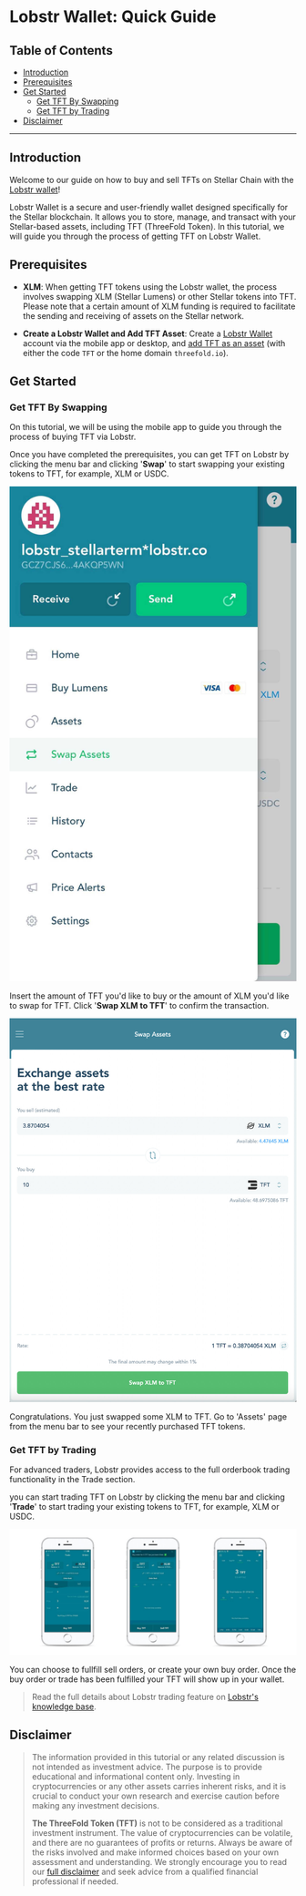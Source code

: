 <h1> Lobstr Wallet: Quick Guide </h1>

<h2>Table of Contents</h2>

- [Introduction](#introduction)
- [Prerequisites](#prerequisites)
- [Get Started](#get-started)
  - [Get TFT By Swapping](#get-tft-by-swapping)
  - [Get TFT by Trading](#get-tft-by-trading)
- [Disclaimer](#disclaimer)

***

## Introduction

Welcome to our guide on how to buy and sell TFTs on Stellar Chain with the [Lobstr wallet](https://lobstr.co/)! 

Lobstr Wallet is a secure and user-friendly wallet designed specifically for the Stellar blockchain. It allows you to store, manage, and transact with your Stellar-based assets, including TFT (ThreeFold Token). In this tutorial, we will guide you through the process of getting TFT on Lobstr Wallet.

## Prerequisites

- **XLM**: When getting TFT tokens using the Lobstr wallet, the process involves swapping XLM (Stellar Lumens) or other Stellar tokens into TFT. Please note that a certain amount of XLM funding is required to facilitate the sending and receiving of assets on the Stellar network.

- **Create a Lobstr Wallet and Add TFT Asset**: Create a [Lobstr Wallet](https://lobstr.co/) account via the mobile app or desktop, and [add TFT as an asset](https://lobstr.freshdesk.com/support/solutions/articles/151000001061-adding-custom-assets-on-lobstr) (with either the code `TFT` or the home domain `threefold.io`).

## Get Started

### Get TFT By Swapping

On this tutorial, we will be using the mobile app to guide you through the process of buying TFT via Lobstr.

Once you have completed the prerequisites, you can get TFT on Lobstr by clicking the menu bar and clicking '**Swap**' to start swapping your existing tokens to TFT, for example, XLM or USDC.

![](IMG/../img/lobstr_swap.jpeg)

Insert the amount of TFT you'd like to buy or the amount of XLM you'd like to swap for TFT. Click '**Swap XLM to TFT**' to confirm the transaction.

![](img/threefold__lobstr_swap_tft_.jpg)

 Congratulations. You just swapped some XLM to TFT. Go to 'Assets' page from the menu bar to see your recently purchased TFT tokens.

 ### Get TFT by Trading

 For advanced traders, Lobstr provides access to the full orderbook trading functionality in the Trade section. 

 you can start trading TFT on Lobstr by clicking the menu bar and clicking '**Trade**' to start trading your existing tokens to TFT, for example, XLM or USDC.

 ![](IMG/../img/lobstr_trade.jpeg)

You can choose to fullfill sell orders, or create your own buy order. Once the buy order or trade has been fulfilled your TFT will show up in your wallet.

> Read the full details about Lobstr trading feature on [Lobstr's knowledge base](https://lobstr.freshdesk.com/support/solutions/articles/151000001080-trading-in-lobstr-wallet).

## Disclaimer

> The information provided in this tutorial or any related discussion is not intended as investment advice. The purpose is to provide educational and informational content only. Investing in cryptocurrencies or any other assets carries inherent risks, and it is crucial to conduct your own research and exercise caution before making any investment decisions. 
> 
> **The ThreeFold Token (TFT)** is not to be considered as a traditional investment instrument. The value of cryptocurrencies can be volatile, and there are no guarantees of profits or returns. Always be aware of the risks involved and make informed choices based on your own assessment and understanding. We strongly encourage you to read our [full disclaimer](../../../wiki/disclaimer.md) and seek advice from a qualified financial professional if needed.
